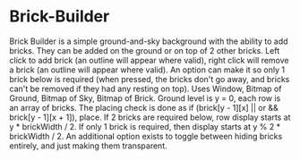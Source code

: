 # Brick-Builder
Brick Builder is a simple ground-and-sky background with the ability to add bricks. They can be added on the ground or on top of 2 other bricks. Left click to add brick (an outline will appear where valid), right click will remove a brick (an outline will appear where valid). An option can make it so only 1 brick below is required (when pressed, the bricks don't go away, and bricks can't be removed if they had any resting on top). Uses Window, Bitmap of Ground, Bitmap of Sky, Bitmap of Brick. Ground level is y = 0, each row is an array of bricks. The placing check is done as if (brick[y - 1][x] || or && brick[y - 1][x + 1]), place. If 2 bricks are required below, row display starts at y * brickWidth / 2. If only 1 brick is required, then display starts at y % 2 * brickWidth / 2. An additional option exists to toggle between hiding bricks entirely, and just making them transparent.